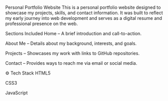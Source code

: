 Personal Portfolio Website
This is a personal portfolio website designed to showcase my projects, skills, and contact information. It was built to reflect my early journey into web development and serves as a digital resume and professional presence on the web.

Sections Included
Home – A brief introduction and call-to-action.

About Me – Details about my background, interests, and goals.

Projects – Showcases my work with links to GitHub repositories.

Contact – Provides ways to reach me via email or social media.

⚙️ Tech Stack
HTML5

CSS3

JavaScript 

